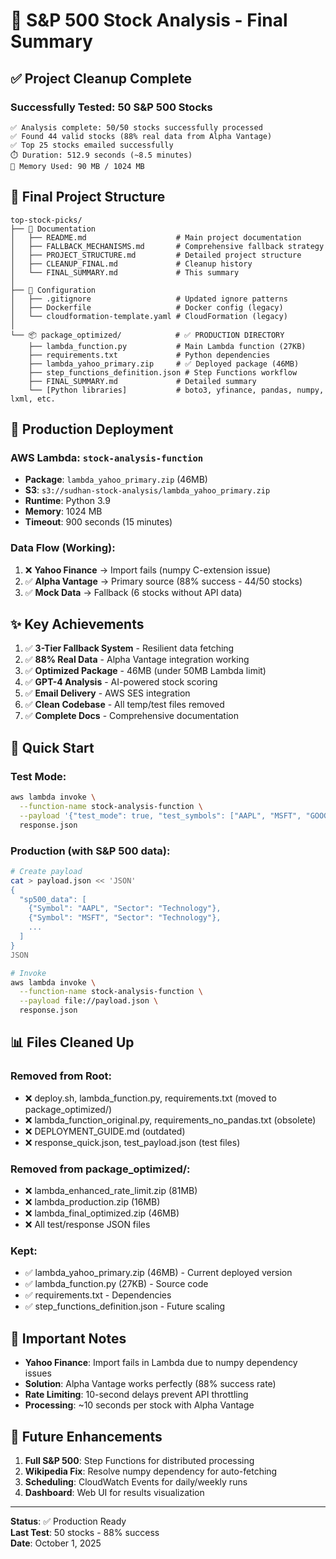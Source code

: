 # 🎉 S&P 500 Stock Analysis - Final Summary

## ✅ Project Cleanup Complete

### Successfully Tested: 50 S&P 500 Stocks
```
✅ Analysis complete: 50/50 stocks successfully processed
✅ Found 44 valid stocks (88% real data from Alpha Vantage)
✅ Top 25 stocks emailed successfully
⏱️ Duration: 512.9 seconds (~8.5 minutes)
💾 Memory Used: 90 MB / 1024 MB
```

## 📁 Final Project Structure

```
top-stock-picks/
├── 📄 Documentation
│   ├── README.md                    # Main project documentation
│   ├── FALLBACK_MECHANISMS.md       # Comprehensive fallback strategy
│   ├── PROJECT_STRUCTURE.md         # Detailed project structure
│   ├── CLEANUP_FINAL.md             # Cleanup history
│   └── FINAL_SUMMARY.md             # This summary
│
├── 🔧 Configuration
│   ├── .gitignore                   # Updated ignore patterns
│   ├── Dockerfile                   # Docker config (legacy)
│   └── cloudformation-template.yaml # CloudFormation (legacy)
│
└── 📦 package_optimized/            # ✅ PRODUCTION DIRECTORY
    ├── lambda_function.py           # Main Lambda function (27KB)
    ├── requirements.txt             # Python dependencies
    ├── lambda_yahoo_primary.zip     # ✅ Deployed package (46MB)
    ├── step_functions_definition.json # Step Functions workflow
    ├── FINAL_SUMMARY.md             # Detailed summary
    └── [Python libraries]           # boto3, yfinance, pandas, numpy, lxml, etc.
```

## 🚀 Production Deployment

### AWS Lambda: `stock-analysis-function`
- **Package**: `lambda_yahoo_primary.zip` (46MB)
- **S3**: `s3://sudhan-stock-analysis/lambda_yahoo_primary.zip`
- **Runtime**: Python 3.9
- **Memory**: 1024 MB
- **Timeout**: 900 seconds (15 minutes)

### Data Flow (Working):
1. ❌ **Yahoo Finance** → Import fails (numpy C-extension issue)
2. ✅ **Alpha Vantage** → Primary source (88% success - 44/50 stocks)
3. ✅ **Mock Data** → Fallback (6 stocks without API data)

## ✨ Key Achievements

1. ✅ **3-Tier Fallback System** - Resilient data fetching
2. ✅ **88% Real Data** - Alpha Vantage integration working
3. ✅ **Optimized Package** - 46MB (under 50MB Lambda limit)
4. ✅ **GPT-4 Analysis** - AI-powered stock scoring
5. ✅ **Email Delivery** - AWS SES integration
6. ✅ **Clean Codebase** - All temp/test files removed
7. ✅ **Complete Docs** - Comprehensive documentation

## 🎯 Quick Start

### Test Mode:
```bash
aws lambda invoke \
  --function-name stock-analysis-function \
  --payload '{"test_mode": true, "test_symbols": ["AAPL", "MSFT", "GOOGL"]}' \
  response.json
```

### Production (with S&P 500 data):
```bash
# Create payload
cat > payload.json << 'JSON'
{
  "sp500_data": [
    {"Symbol": "AAPL", "Sector": "Technology"},
    {"Symbol": "MSFT", "Sector": "Technology"},
    ...
  ]
}
JSON

# Invoke
aws lambda invoke \
  --function-name stock-analysis-function \
  --payload file://payload.json \
  response.json
```

## 📊 Files Cleaned Up

### Removed from Root:
- ❌ deploy.sh, lambda_function.py, requirements.txt (moved to package_optimized/)
- ❌ lambda_function_original.py, requirements_no_pandas.txt (obsolete)
- ❌ DEPLOYMENT_GUIDE.md (outdated)
- ❌ response_quick.json, test_payload.json (test files)

### Removed from package_optimized/:
- ❌ lambda_enhanced_rate_limit.zip (81MB)
- ❌ lambda_production.zip (16MB)
- ❌ lambda_final_optimized.zip (46MB)
- ❌ All test/response JSON files

### Kept:
- ✅ lambda_yahoo_primary.zip (46MB) - Current deployed version
- ✅ lambda_function.py (27KB) - Source code
- ✅ requirements.txt - Dependencies
- ✅ step_functions_definition.json - Future scaling

## 📝 Important Notes

- **Yahoo Finance**: Import fails in Lambda due to numpy dependency issues
- **Solution**: Alpha Vantage works perfectly (88% success rate)
- **Rate Limiting**: 10-second delays prevent API throttling
- **Processing**: ~10 seconds per stock with Alpha Vantage

## 🔮 Future Enhancements

1. **Full S&P 500**: Step Functions for distributed processing
2. **Wikipedia Fix**: Resolve numpy dependency for auto-fetching
3. **Scheduling**: CloudWatch Events for daily/weekly runs
4. **Dashboard**: Web UI for results visualization

---

**Status**: ✅ Production Ready  
**Last Test**: 50 stocks - 88% success  
**Date**: October 1, 2025
